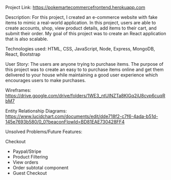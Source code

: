 Project Link:
https://pokemartecommercefrontend.herokuapp.com

Description: 
For this project, I created an e-commerce website with fake items to mimic a real-world application. In this project, users are able to create accounts, shop, view product details, add items to their cart, and submit their order. My goal of this project was to create an React application that is also scalable.

Technologies used: 
HTML, CSS, JavaScript, Node, Express, MongoDB, React, Bootstrap

User Story: 
The users are anyone trying to purchase items. The purpose of this project was to create an easy to to purchase items online and get them delivered to your house while maintaining a good user experience which encourages users to make purchases.

Wireframes:
https://drive.google.com/drive/folders/1WE3_ntUINZTa8KlGq2iU8cvp6cuqRbM7

Entity Relationship Diagrams: https://www.lucidchart.com/documents/edit/dde718f2-c7f6-4ada-b51d-145e7693b580/0_0?beaconFlowId=BD81EAE730428FF4

Unsolved Problems/Future Features:

Checkout
- Paypal/Stripe
- Product Filtering
- View orders
- Order subtotal component
- Guest Checkout
